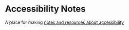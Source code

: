 # Accessibility Notes

A place for making [notes and resources about accessibility](https://github.com/aduggin/accessibility-notes/wiki)

